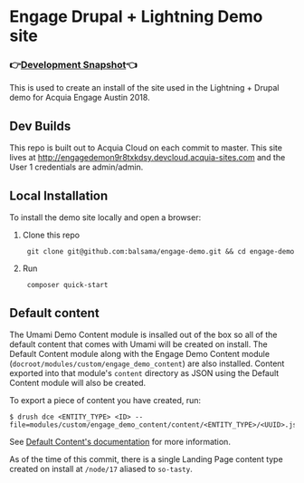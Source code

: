 # Engage Drupal + Lightning Demo site

### 👉[Development Snapshot](http://engagedemon9r8txkdsy.devcloud.acquia-sites.com/AH_VIEW)👈

This is used to create an install of the site used in the Lightning + Drupal
demo for Acquia Engage Austin 2018.

## Dev Builds
This repo is built out to Acquia Cloud on each commit to master. This site lives
at http://engagedemon9r8txkdsy.devcloud.acquia-sites.com and the User 1
credentials are admin/admin.  

## Local Installation
To install the demo site locally and open a browser:

1. Clone this repo

        git clone git@github.com:balsama/engage-demo.git && cd engage-demo

2. Run

        composer quick-start
        
## Default content
The Umami Demo Content module is insalled out of the box so all of the default
content that comes with Umami will be created on install. The Default Content
module along with the Engage Demo Content module
(`docroot/modules/custom/engage_demo_content`) are also installed. Content
exported into that module's `content` directory as JSON using the Default
Content module will also be created.

To export a piece of content you have created, run:

    $ drush dce <ENTITY_TYPE> <ID> --file=modules/custom/engage_demo_content/content/<ENTITY_TYPE>/<UUID>.json
    
See [Default Content's documentation][default_content_documentation] for more information.

As of the time of this commit, there is a single Landing Page content type
created on install at `/node/17` aliased to `so-tasty`.

[default_content_documentation]: https://www.drupal.org/docs/8/modules/default-content "Documentation on using the Default Content Drupal module"
